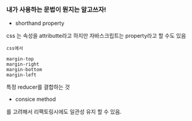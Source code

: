 ### 내가 사용하는 문법이 뭔지는 알고쓰자!

- shorthand property

css 는 속성을 attributte라고 하지만 자바스크립트는 property라고 할 수도 있음


```
css에서 

margin-top
margin-right
margin-bottom
margin-left

```

특정 reducer를 결합하는 것

- consice method

를 고려해서 리팩토링시에도 일관성 유지 할 수 있음.


